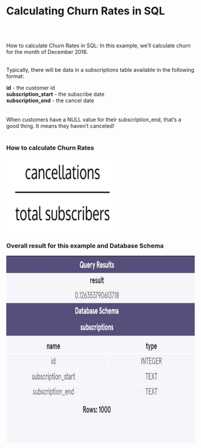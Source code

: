 <h1> Calculating Churn Rates in SQL</h1><br><br>

How to calculate Churn Rates in SQL: In this example, we’ll calculate churn for the month of December 2016.
<br><br>

Typically, there will be data in a subscriptions table available in the following format:

<b>id</b> - the customer id<br>
<b>subscription_start</b> - the subscribe date<br>
<b>subscription_end</b> - the cancel date<br><br>
<br>
When customers have a NULL value for their subscription_end, that’s a good thing. It means they haven’t canceled!
<br>
<br>
<h3>How to calculate Churn Rates</h3>
<img src="churncancel.png" alt="How to calculate churn rates picture" height="200" width="300">


<h3>Overall result for this example and Database Schema </h3>
<img src="QueryResultsAndDB.JPG" alt="Query Results with Database Schema" height="500" width="600">
